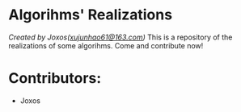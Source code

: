 # Algorihms' Realizations
_Created by Joxos(xujunhao61@163.com)_
This is a repository of the realizations of some algorihms.
Come and contribute now!
# Contributors:
- Joxos
